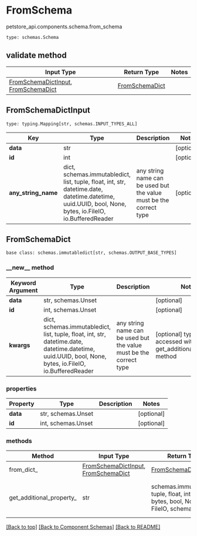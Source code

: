 # FromSchema
petstore_api.components.schema.from_schema
```
type: schemas.Schema
```

## validate method
Input Type | Return Type | Notes
------------ | ------------- | -------------
[FromSchemaDictInput](#fromschemadictinput), [FromSchemaDict](#fromschemadict) | [FromSchemaDict](#fromschemadict) |

## FromSchemaDictInput
```
type: typing.Mapping[str, schemas.INPUT_TYPES_ALL]
```
Key | Type |  Description | Notes
------------ | ------------- | ------------- | -------------
**data** | str |  | [optional]
**id** | int |  | [optional]
**any_string_name** | dict, schemas.immutabledict, list, tuple, float, int, str, datetime.date, datetime.datetime, uuid.UUID, bool, None, bytes, io.FileIO, io.BufferedReader | any string name can be used but the value must be the correct type | [optional]

## FromSchemaDict
```
base class: schemas.immutabledict[str, schemas.OUTPUT_BASE_TYPES]

```
### &lowbar;&lowbar;new&lowbar;&lowbar; method
Keyword Argument | Type | Description | Notes
---------------- | ---- | ----------- | -----
**data** | str, schemas.Unset |  | [optional]
**id** | int, schemas.Unset |  | [optional]
**kwargs** | dict, schemas.immutabledict, list, tuple, float, int, str, datetime.date, datetime.datetime, uuid.UUID, bool, None, bytes, io.FileIO, io.BufferedReader | any string name can be used but the value must be the correct type | [optional] typed value is accessed with the get_additional_property_ method

### properties
Property | Type | Description | Notes
-------- | ---- | ----------- | -----
**data** | str, schemas.Unset |  | [optional]
**id** | int, schemas.Unset |  | [optional]

### methods
Method | Input Type | Return Type | Notes
------ | ---------- | ----------- | ------
from_dict_ | [FromSchemaDictInput](#fromschemadictinput), [FromSchemaDict](#fromschemadict) | [FromSchemaDict](#fromschemadict) | a constructor
get_additional_property_ | str | schemas.immutabledict, tuple, float, int, str, bytes, bool, None, FileIO, schemas.Unset | provides type safety for additional properties

[[Back to top]](#top) [[Back to Component Schemas]](../../../README.md#Component-Schemas) [[Back to README]](../../../README.md)
